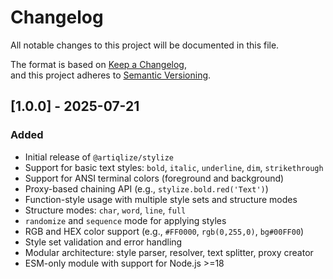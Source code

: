 # Changelog

All notable changes to this project will be documented in this file.

The format is based on [Keep a Changelog](https://keepachangelog.com/en/1.0.0/),  
and this project adheres to [Semantic Versioning](https://semver.org/spec/v2.0.0.html).

## [1.0.0] - 2025-07-21
### Added
- Initial release of `@artiqlize/stylize`
- Support for basic text styles: `bold`, `italic`, `underline`, `dim`, `strikethrough`
- Support for ANSI terminal colors (foreground and background)
- Proxy-based chaining API (e.g., `stylize.bold.red('Text')`)
- Function-style usage with multiple style sets and structure modes
- Structure modes: `char`, `word`, `line`, `full`
- `randomize` and `sequence` mode for applying styles
- RGB and HEX color support (e.g., `#FF0000`, `rgb(0,255,0)`, `bg#00FF00`)
- Style set validation and error handling
- Modular architecture: style parser, resolver, text splitter, proxy creator
- ESM-only module with support for Node.js >=18
